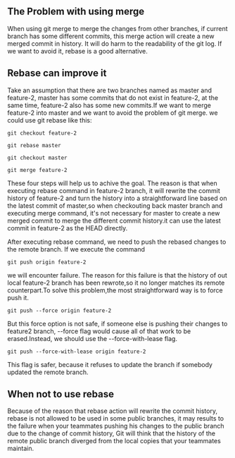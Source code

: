 ## The Problem with using merge

When using git merge to merge the changes from other branches, if current branch has some different commits, this merge action will create a new merged commit in history. It will do harm to the readability of the git log. If we want to avoid it, rebase is a good alternative.

## Rebase can improve it

Take an assumption that there are two branches named as master and feature-2, master has some commits that do not exist in feature-2, at the same time, feature-2 also has some new commits.If we want to merge feature-2 into master and we want to avoid the problem of git merge. we could use git rebase like this:

```shell
git checkout feature-2

git rebase master

git checkout master

git merge feature-2
```

These four steps will help us to achive the goal. The reason is that when executing rebase command in feature-2 branch, it will rewrite the commit history of feature-2 and turn the history into a straightforward line based on the latest commit of master,so when checkouting back master branch and executing merge command, it's not necessary for master to create a new merged commit to merge the different commit history.it can use the latest commit in feature-2 as the HEAD directly.

After executing rebase command, we need to push the rebased changes to the remote branch. If we execute the command
```shell
git push origin feature-2
```
we will encounter failure. The reason for this failure is that the history of out local feature-2 branch has been rewrote,so it no longer matches its remote counterpart.To solve this problem,the most straightforward way is to force push it.
```shell
git push --force origin feature-2
```
But this force option is not safe, if someone else is pushing their changes to feature2 branch, --force flag would cause all of that work to be erased.Instead, we should use the --force-with-lease flag.
```shell
git push --force-with-lease origin feature-2
```
This flag is safer, because it refuses to update the branch if somebody updated the remote branch.

## When not to use rebase

Because of the reason that rebase action will rewrite the commit history, rebase is not allowed to be used in some public branches, it may results to the failure when your teammates pushing his changes to the public branch due to the change of commit history, Git will think that the history of the remote public branch diverged from the local copies that your teammates maintain.
